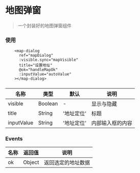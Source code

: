# 地图弹窗

> 一个封装好的地图弹窗组件

### 使用

```vue
    <map-dialog
      ref="mapDialog"
      :visible.sync="mapVisible"
      title="设置地址"
      @ok="handleMapOk"
      :inputValue="autoValue"
    ></map-dialog>
```

###
| 名称 | 类型 | 默认 | 说明 |
| --- | --- | --- | --- |
| visible | Boolean | - | 显示与隐藏 |
| title | String | '地址定位' | 标题 |
| inputValue | String | '地址定位' | 内部输入框的内容 |

### Events
| 名称 | 返回值 | 说明 |
| --- | --- | --- |
| ok | Object | 返回选定的地址数据 |
